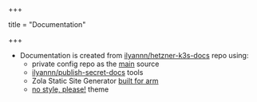 +++

title = "Documentation"

+++

- Documentation is created from [ilyannn/hetzner-k3s-docs](https://github.com/ilyannn/hetzner-k3s-docs) repo using:
  - private config repo as the [main](main/) source
  - [ilyannn/publish-secret-docs](https://github.com/ilyannn/publish-secret-docs) tools
  - Zola Static Site Generator [built for arm](https://github.com/ilyannn/zola/blob/arm/Dockerfile) 
  - [no style, please!](https://www.getzola.org/themes/no-style-please/) theme
